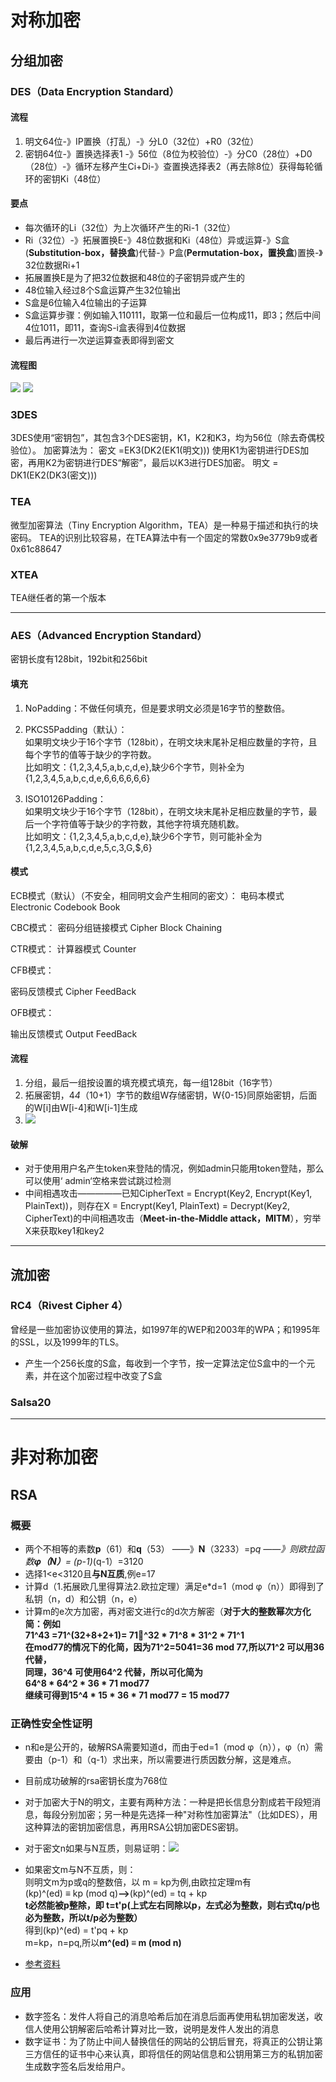 # 对称加密
## 分组加密
### DES（Data Encryption Standard）
#### 流程
1. 明文64位-》IP置换（打乱）-》分L0（32位）+R0（32位）
2. 密钥64位-》置换选择表1 -》56位（8位为校验位）-》分C0（28位）+D0（28位）-》循环左移产生Ci+Di-》查置换选择表2（再去除8位）获得每轮循环的密钥Ki（48位）
#### 要点
* 每次循环的Li（32位）为上次循环产生的Ri-1（32位）
* Ri（32位）-》拓展置换E-》48位数据和Ki（48位）异或运算-》S盒(**Substitution-box，替换盒**)代替-》P盒(**Permutation-box，置换盒**)置换-》32位数据Ri+1
* 拓展置换E是为了把32位数据和48位的子密钥异或产生的
* 48位输入经过8个S盒运算产生32位输出
* S盒是6位输入4位输出的子运算
* S盒运算步骤：例如输入110111，取第一位和最后一位构成11，即3；然后中间4位1011，即11，查询S-i盒表得到4位数据
* 最后再进行一次逆运算查表即得到密文
#### 流程图
![](http://www.cxyxiaowu.com/wp-content/uploads/2019/10/1571057977-17488ca32598db6.jpg)
![](http://www.cxyxiaowu.com/wp-content/uploads/2019/10/1571057978-6fb896eca9a2484.png)
### 3DES
3DES使用“密钥包”，其包含3个DES密钥，K1，K2和K3，均为56位（除去奇偶校验位）。
加密算法为：
密文 =EK3(DK2(EK1(明文)))
使用K1为密钥进行DES加密，再用K2为密钥进行DES“解密”，最后以K3进行DES加密。
明文 = DK1(EK2(DK3(密文)))
### TEA
微型加密算法（Tiny Encryption Algorithm，TEA）是一种易于描述和执行的块密码。
TEA的识别比较容易，在TEA算法中有一个固定的常数0x9e3779b9或者0x61c88647
### XTEA
TEA继任者的第一个版本

---

### AES（Advanced Encryption Standard）
密钥长度有128bit，192bit和256bit
#### 填充
1. NoPadding：不做任何填充，但是要求明文必须是16字节的整数倍。


2. PKCS5Padding（默认）：<br>如果明文块少于16个字节（128bit），在明文块末尾补足相应数量的字符，且每个字节的值等于缺少的字符数。<br>比如明文：{1,2,3,4,5,a,b,c,d,e},缺少6个字节，则补全为{1,2,3,4,5,a,b,c,d,e,6,6,6,6,6,6}

3. ISO10126Padding：<br>如果明文块少于16个字节（128bit），在明文块末尾补足相应数量的字节，最后一个字符值等于缺少的字符数，其他字符填充随机数。<br>比如明文：{1,2,3,4,5,a,b,c,d,e},缺少6个字节，则可能补全为{1,2,3,4,5,a,b,c,d,e,5,c,3,G,$,6}
#### 模式
ECB模式（默认）（不安全，相同明文会产生相同的密文）：
电码本模式    Electronic Codebook Book

CBC模式：
密码分组链接模式    Cipher Block Chaining

CTR模式：
计算器模式    Counter

CFB模式：

密码反馈模式    Cipher FeedBack


OFB模式：

输出反馈模式    Output FeedBack
#### 流程
1. 分组，最后一组按设置的填充模式填充，每一组128bit（16字节）
2. 拓展密钥，4*4*（10+1）字节的数组W存储密钥，W{0-15}同原始密钥，后面的W[i]由W[i-4]和W[i-1]生成
3. ![](https://www.cxyxiaowu.com/wp-content/uploads/2019/10/1572424535-522911bdbcf7c4b.jpg)
#### 破解
* 对于使用用户名产生token来登陆的情况，例如admin只能用token登陆，那么可以使用‘  admin‘空格来尝试跳过检测
* 中间相遇攻击—————已知CipherText = Encrypt(Key2, Encrypt(Key1, PlainText))，则存在X = Encrypt(Key1, PlainText) = Decrypt(Key2, CipherText)的中间相遇攻击（**Meet-in-the-Middle attack，MITM**），穷举X来获取key1和key2
---
## 流加密
### RC4（Rivest Cipher 4）
曾经是一些加密协议使用的算法，如1997年的WEP和2003年的WPA；和1995年的SSL，以及1999年的TLS。
* 产生一个256长度的S盒，每收到一个字节，按一定算法定位S盒中的一个元素，并在这个加密过程中改变了S盒
### Salsa20

---

# 非对称加密
## RSA
### 概要
* 两个不相等的素数**p**（61）和**q**（53） ——》**N**（3233）=p*q ——》则欧拉函数**φ（N）**= (p-1)*(q-1）=3120
* 选择1<e<3120且**与N互质**,例e=17
* 计算d（1.拓展欧几里得算法2.欧拉定理）满足e*d=1（mod φ（n））即得到了私钥（n，d）和公钥（n，e）
* 计算m的e次方加密，再对密文进行c的d次方解密（**对于大的整数幂次方化简：例如<br>71^43 =71^(32+8+2+1)= 71^32 * 71^8 * 31^2 * 71^1 <br>在mod77的情况下的化简，因为71^2=5041=36 mod 77,所以71^2 可以用36代替，<br>同理，36^4 可使用64^2 代替，所以可化简为<br>64^8 * 64^2 * 36 * 71 mod77<br>继续可得到15^4 * 15 * 36 * 71 mod77 = 15 mod77**
### 正确性安全性证明
* n和e是公开的，破解RSA需要知道d，而由于ed=1（mod φ（n）），φ（n）需要由（p-1）和（q-1）求出来，所以需要进行质因数分解，这是难点。
*  目前成功破解的rsa密钥长度为768位
*  对于加密大于N的明文，主要有两种方法：一种是把长信息分割成若干段短消息，每段分别加密；另一种是先选择一种"对称性加密算法"（比如DES），用这种算法的密钥加密信息，再用RSA公钥加密DES密钥。

* 对于密文n如果与N互质，则易证明：![](https://wikimedia.org/api/rest_v1/media/math/render/svg/4f80f4211b08ec150fb0b2930f408678bae5b901)
* 如果密文m与N不互质，则：<br>则明文m为p或q的整数倍，以 m = kp为例,由欧拉定理m有<br>(kp)^(ed) ≡ kp (mod q)**-->**(kp)^(ed) = tq + kp<br>**t必然能被p整除，即 t=t'p(上式左右同除以p，左式必为整数，则右式tq/p也必为整数，所以t/p必为整数）**<br>得到(kp)^(ed) = t'pq + kp<br>m=kp，n=pq,所以**m^(ed) ≡ m (mod n)**
* [参考资料](https://cnodejs.org/topic/5bb9c31e15e4fd1923f48d0b)

### 应用
* 数字签名：发件人将自己的消息哈希后加在消息后面再使用私钥加密发送，收信人使用公钥解密后哈希计算对比一致，说明是发件人发出的消息
* 数字证书：为了防止中间人替换信任的网站的公钥后冒充，将真正的公钥让第三方信任的证书中心来认真，即将信任的网站信息和公钥用第三方的私钥加密生成数字签名后发给用户。